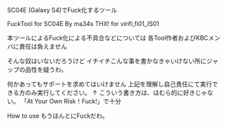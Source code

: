 SC04E (Galaxy S4)でFuck化するツール

 FuckTool for SC04E  By ma34s
     THX! for virifi,fi01_IS01

本ツールによるFuck化による不具合などについては
各Tool作者およびKBCメンバに責任は負えません

そんな奴はいないだろうけど
イチイチこんな事を書かなきゃいけない所にジャップの品性を疑うわ。

何かあってもサポートを求めてはいけません
上記を理解し自己責任にて実行できる方のみ実行してください。
↑
こういう書き方は、ほむら的に好きじゃない。
「At Your Own Risk！Fuck!」で十分

How to use
もうほんとにFuckだわ。
